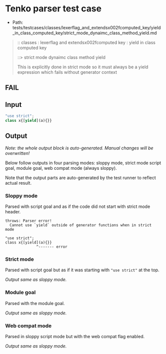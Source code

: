 # Tenko parser test case

- Path: tests/testcases/classes/lexerflag_and_extendsx002fcomputed_key/yield_in_class_computed_key/strict_mode_dynaimc_class_method_yield.md

> :: classes : lexerflag and extendsx002fcomputed key : yield in class computed key
>
> ::> strict mode dynaimc class method yield
>
> This is explicitly done in strict mode so it must always be a yield expression which fails without generator context

## FAIL

## Input

`````js
"use strict";
class x{[yield](a){}} 
`````

## Output

_Note: the whole output block is auto-generated. Manual changes will be overwritten!_

Below follow outputs in four parsing modes: sloppy mode, strict mode script goal, module goal, web compat mode (always sloppy).

Note that the output parts are auto-generated by the test runner to reflect actual result.

### Sloppy mode

Parsed with script goal and as if the code did not start with strict mode header.

`````
throws: Parser error!
  Cannot use `yield` outside of generator functions when in strict mode

"use strict";
class x{[yield](a){}}
              ^------- error
`````

### Strict mode

Parsed with script goal but as if it was starting with `"use strict"` at the top.

_Output same as sloppy mode._

### Module goal

Parsed with the module goal.

_Output same as sloppy mode._

### Web compat mode

Parsed in sloppy script mode but with the web compat flag enabled.

_Output same as sloppy mode._

